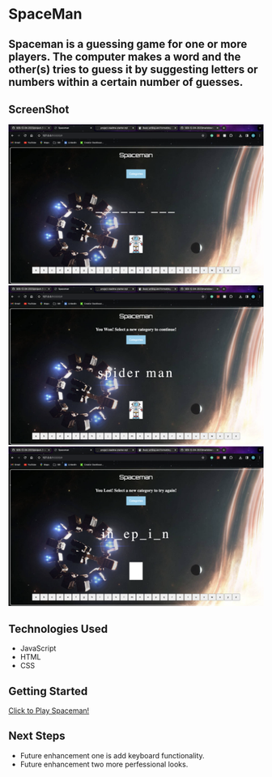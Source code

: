 # SpaceMan
Spaceman is a guessing game for one or more players. The computer makes a word and the other(s) tries to guess it by suggesting letters or numbers within a certain number of guesses.
---

## ScreenShot
<img src="img/SpacemanSS1.png">
<img src="img/SpacemanSS2.png">
<img src="img/SpacemanSS3.png">

## Technologies Used
* JavaScript
* HTML
* CSS

## Getting Started
[Click to Play Spaceman!](https://kaelorfogo.github.io/Spaceman/)

## Next Steps

- Future enhancement one is add keyboard functionality.
- Future enhancement two more perfessional looks.